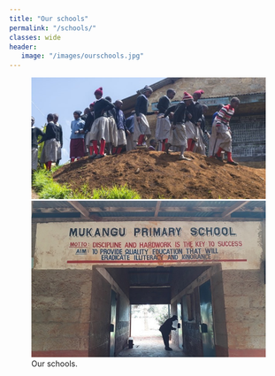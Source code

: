 ```yaml
---
title: "Our schools"
permalink: "/schools/"
classes: wide
header:
   image: "/images/ourschools.jpg"
---
```


<figure class="half">
    <a href="/images/school1.jpg"><img src="/images/school1.jpg"></a>
    <a href="/images/school2.jpg"><img src="/images/school2.jpg"></a>
    <figcaption>Our schools.</figcaption>
</figure>